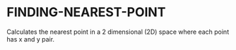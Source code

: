 # FINDING-NEAREST-POINT
Calculates the nearest point in a 2 dimensional (2D) space where each point has x and y pair. 
